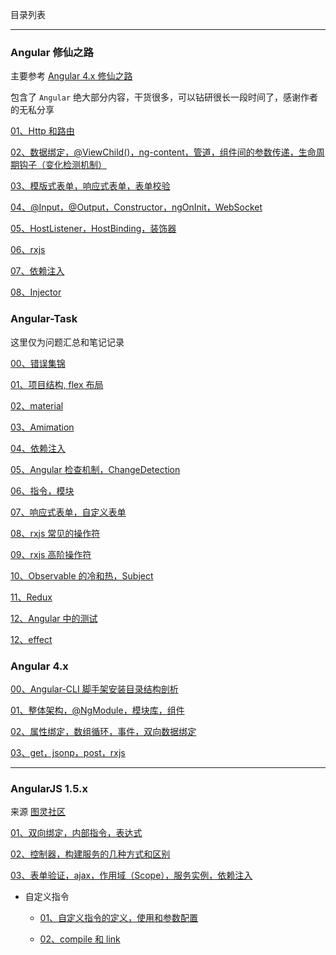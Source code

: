 目录列表

----

### Angular 修仙之路

主要参考 [Angular 4.x 修仙之路](https://segmentfault.com/u/angular4)

包含了 `Angular` 绝大部分内容，干货很多，可以钻研很长一段时间了，感谢作者的无私分享

[01、Http 和路由](https://github.com/heptaluan/blog/blob/master/angular/note/Angular/Angular修仙之路/note/01.md)

[02、数据绑定，@ViewChild()，ng-content，管道，组件间的参数传递，生命周期钩子（变化检测机制）](https://github.com/heptaluan/blog/blob/master/angular/note/Angular/Angular修仙之路/note/02.md)

[03、模版式表单，响应式表单，表单校验](https://github.com/heptaluan/blog/blob/master/angular/note/Angular/Angular修仙之路/note/03.md)

[04、@Input，@Output，Constructor，ngOnInit，WebSocket](https://github.com/heptaluan/blog/blob/master/angular/note/Angular/Angular修仙之路/note/04.md)

[05、HostListener，HostBinding，装饰器](https://github.com/heptaluan/blog/blob/master/angular/note/Angular/Angular修仙之路/note/05.md)

[06、rxjs](https://github.com/heptaluan/blog/blob/master/angular/note/Angular/Angular修仙之路/note/06.md)

[07、依赖注入](https://github.com/heptaluan/blog/blob/master/angular/note/Angular/Angular修仙之路/note/07.md)

[08、Injector](https://github.com/heptaluan/blog/blob/master/angular/note/Angular/Angular修仙之路/note/08.md)





### Angular-Task

这里仅为问题汇总和笔记记录

[00、错误集锦](https://github.com/heptaluan/blog/blob/master/angular/note/Angular/Angular-Task/00.md)

[01、项目结构, flex 布局](https://github.com/heptaluan/blog/blob/master/angular/note/Angular/Angular-Task/01.md)

[02、material](https://github.com/heptaluan/blog/blob/master/angular/note/Angular/Angular-Task/02.md)

[03、Amimation](https://github.com/heptaluan/blog/blob/master/angular/note/Angular/Angular-Task/03.md)

[04、依赖注入](https://github.com/heptaluan/blog/blob/master/angular/note/Angular/Angular-Task/04.md)

[05、Angular 检查机制，ChangeDetection](https://github.com/heptaluan/blog/blob/master/angular/note/Angular/Angular-Task/05.md)

[06、指令，模块](https://github.com/heptaluan/blog/blob/master/angular/note/Angular/Angular-Task/06md)

[07、响应式表单，自定义表单](https://github.com/heptaluan/blog/blob/master/angular/note/Angular/Angular-Task/07.md)

[08、rxjs 常见的操作符](https://github.com/heptaluan/blog/blob/master/angular/note/Angular/Angular-Task/08.md)

[09、rxjs 高阶操作符](https://github.com/heptaluan/blog/blob/master/angular/note/Angular/Angular-Task/09.md)

[10、Observable 的冷和热，Subject](https://github.com/heptaluan/blog/blob/master/angular/note/Angular/Angular-Task/10.md)

[11、Redux](https://github.com/heptaluan/blog/blob/master/angular/note/Angular/Angular-Task/11.md)

[12、Angular 中的测试](https://github.com/heptaluan/blog/blob/master/angular/note/Angular/Angular-Task/12.md)

[12、effect](https://github.com/heptaluan/blog/blob/master/angular/note/Angular/Angular-Task/13.md)




### Angular 4.x

[00、Angular-CLI 脚手架安装目录结构剖析](https://github.com/heptaluan/blog/blob/master/angular/note/Angular/4.x/00.md)

[01、整体架构，@NgModule，模块库，组件](https://github.com/heptaluan/blog/blob/master/angular/note/Angular/4.x/01.md)

[02、属性绑定，数组循环，事件，双向数据绑定](https://github.com/heptaluan/blog/blob/master/angular/note/Angular/4.x/02.md)

[03、get，jsonp，post，rxjs](https://github.com/heptaluan/blog/blob/master/angular/note/Angular/4.x/03.md)

----

### AngularJS 1.5.x

来源 [图灵社区](http://www.ituring.com.cn/tag/32022)

[01、双向绑定，内部指令，表达式](https://github.com/heptaluan/blog/blob/master/angular/note/Angular/1.5.x/01.md)

[02、控制器，构建服务的几种方式和区别](https://github.com/heptaluan/blog/blob/master/angular/note/Angular/1.5.x/02.md)

[03、表单验证，ajax，作用域（Scope），服务实例，依赖注入](https://github.com/heptaluan/blog/blob/master/angular/note/Angular/1.5.x/03.md)

* 自定义指令

  * [01、自定义指令的定义，使用和参数配置](https://github.com/heptaluan/blog/blob/master/angular/note/Angular/1.5.x/04.md)

  * [02、compile 和 link](https://github.com/heptaluan/blog/blob/master/angular/note/Angular/1.5.x/05.md)
